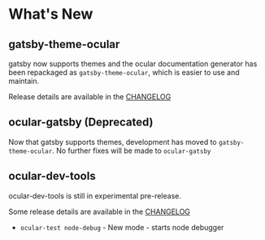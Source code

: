 # What's New

## gatsby-theme-ocular

gatsby now supports themes and the ocular documentation generator has been repackaged as `gatsby-theme-ocular`, which is easier to use and maintain.

Release details are available in the [CHANGELOG](https://github.com/uber-web/ocular/blob/master/modules/gatsby-theme-ocular/CHANGELOG.md)

## ocular-gatsby (Deprecated)

Now that gatsby supports themes, development has moved to `gatsby-theme-ocular`. No further fixes will be made to `ocular-gatsby`

## ocular-dev-tools

ocular-dev-tools is still in experimental pre-release.

Some release details are available in the [CHANGELOG](https://github.com/uber-web/ocular/blob/master/modules/dev-tools/CHANGELOG.md)

- `ocular-test node-debug` - New mode - starts node debugger
